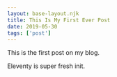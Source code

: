 ```yaml
---
layout: base-layout.njk 
title: This Is My First Ever Post
date: 2019-05-30
tags: ['post']
---
```

This is the first post on my blog.
 
Eleventy is super fresh init.